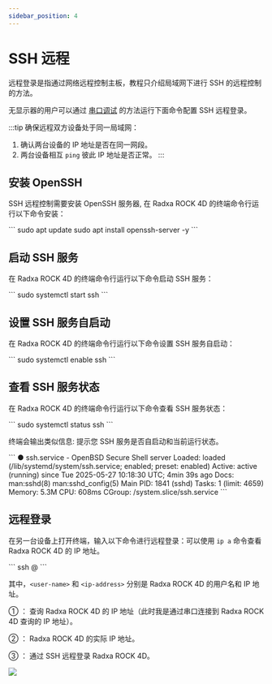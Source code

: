 ```yaml
---
sidebar_position: 4
---
```


# SSH 远程

远程登录是指通过网络远程控制主板，教程只介绍局域网下进行 SSH 的远程控制的方法。

无显示器的用户可以通过 [串口调试](./uart_debug) 的方法运行下面命令配置 SSH 远程登录。

:::tip
确保远程双方设备处于同一局域网：

1. 确认两台设备的 IP 地址是否在同一网段。
2. 两台设备相互 `ping` 彼此 IP 地址是否正常。
   :::

## 安装 OpenSSH

SSH 远程控制需要安装 OpenSSH 服务器, 在 Radxa ROCK 4D 的终端命令行运行以下命令安装：

<NewCodeBlock tip="radxa@radxa-4d$" type="host">
```
sudo apt update
sudo apt install openssh-server -y
```
</NewCodeBlock>

## 启动 SSH 服务

在 Radxa ROCK 4D 的终端命令行运行以下命令启动 SSH 服务：

<NewCodeBlock tip="radxa@radxa-4d$" type="host">
```
sudo systemctl start ssh
```
</NewCodeBlock>

## 设置 SSH 服务自启动

在 Radxa ROCK 4D 的终端命令行运行以下命令设置 SSH 服务自启动：

<NewCodeBlock tip="radxa@radxa-4d$" type="host">
```
sudo systemctl enable ssh
```
</NewCodeBlock>

## 查看 SSH 服务状态

在 Radxa ROCK 4D 的终端命令行运行以下命令查看 SSH 服务状态：

<NewCodeBlock tip="radxa@radxa-4d$" type="host">
```
sudo systemctl status ssh
```
</NewCodeBlock>

终端会输出类似信息: 提示您 SSH 服务是否自启动和当前运行状态。

<NewCodeBlock tip="radxa@radxa-4d$" type="host">
```
● ssh.service - OpenBSD Secure Shell server
     Loaded: loaded (/lib/systemd/system/ssh.service; enabled; preset: enabled)
     Active: active (running) since Tue 2025-05-27 10:18:30 UTC; 4min 39s ago
       Docs: man:sshd(8)
             man:sshd_config(5)
   Main PID: 1841 (sshd)
      Tasks: 1 (limit: 4659)
     Memory: 5.3M
        CPU: 608ms
     CGroup: /system.slice/ssh.service
```
</NewCodeBlock>

## 远程登录

在另一台设备上打开终端，输入以下命令进行远程登录：可以使用 `ip a` 命令查看 Radxa ROCK 4D 的 IP 地址。

<NewCodeBlock tip="Linux-host$" type="host">
```
ssh <user-name>@<ip-address>
```
</NewCodeBlock>

其中，`<user-name>` 和 `<ip-address>` 分别是 Radxa ROCK 4D 的用户名和 IP 地址。

① ： 查询 Radxa ROCK 4D 的 IP 地址（此时我是通过串口连接到 Radxa ROCK 4D 查询的 IP 地址）。

② ： Radxa ROCK 4D 的实际 IP 地址。

③ ： 通过 SSH 远程登录 Radxa ROCK 4D。

<div style={{textAlign: 'center'}}>
    <img src="/img/rock4/4d/ssh-login.webp" style={{width: '100%', maxWidth: '1200px'}} />
</div>
